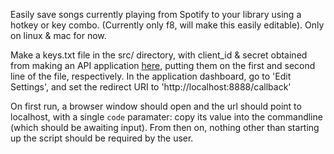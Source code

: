Easily save songs currently playing from Spotify to your library using a hotkey or key combo. (Currently only f8, will make this easily editable). Only on linux & mac for now.

Make a keys.txt file in the src/ directory, with client_id & secret obtained from making an API application [here](https://beta.developer.spotify.com/dashboard/applications), putting them on the first and second line of the file, respectively. In the application dashboard, go to 'Edit Settings', and set the redirect URI to 'http://localhost:8888/callback'

On first run, a browser window should open and the url should point to localhost, with a single `code` paramater: copy its value into the commandline (which should be awaiting input). From then on, nothing other than starting up the script should be required by the user.
